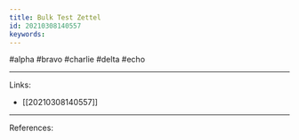 ```yaml
---
title: Bulk Test Zettel
id: 20210308140557
keywords:
---
```

#alpha #bravo #charlie #delta #echo

---
Links:

- [[20210308140557]]

---
References:
